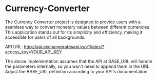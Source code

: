 # Currency-Converter
The Currency Converter project is designed to provide users with a seamless way to convert monetary values between different currencies. This application stands out for its simplicity and efficiency, making it accessible for users of all backgrounds.



API URL: 
http://api.exchangeratesapi.io/v1/latest?access_key=YOUR_API_KEY

The above implementation assumes that the API at BASE_URL will handle the parameters internally, so you won’t need to append them in the URL. Adjust the BASE_URL definition according to your API's documentation
